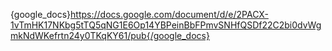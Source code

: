 <!-- # IEEE-Fall2021-QP
Project POGGERS: Peripheral Observatory Graphical Generator Emitting Radiance System
 -->
{google_docs}https://docs.google.com/document/d/e/2PACX-1vTmHK17NKbg5tTQ5qNG1E6Op14YBPeinBbFPmvSNHfQSDf22C2bi0dvWgmkNdWKefrtn24y0TKqKY61/pub{/google_docs}
